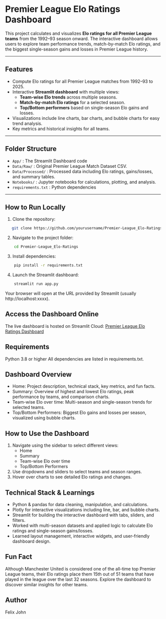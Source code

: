# Premier League Elo Ratings Dashboard

This project calculates and visualizes **Elo ratings for all Premier League teams** from the 1992–93 season onward. The interactive dashboard allows users to explore team performance trends, match-by-match Elo ratings, and the biggest single-season gains and losses in Premier League history.

---

## Features

- Compute Elo ratings for all Premier League matches from 1992–93 to 2025.
- Interactive **Streamlit dashboard** with multiple views:
  - **Team-wise Elo trends** across multiple seasons.
  - **Match-by-match Elo ratings** for a selected season.
  - **Top/Bottom performers** based on single-season Elo gains and losses.
- Visualizations include line charts, bar charts, and bubble charts for easy trend analysis.
- Key metrics and historical insights for all teams.

---

## Folder Structure

- `App/` : The Streamlit Dashboard code
- `Data/Raw/` : Original Premier League Match Dataset CSV.
- `Data/Processed/` : Processed data including Elo ratings, gains/losses, and summary tables.
- `Notebooks/` : Jupyter notebooks for calculations, plotting, and analysis.
- `requirements.txt` : Python dependencies

---

## How to Run Locally

1. Clone the repository:

```bash
   git clone https://github.com/yourusername/Premier-League_Elo-Ratings.git
```

2. Navigate to the project folder:

```bash
    cd Premier-League_Elo-Ratings
```
    
3. Install dependencies:

```bash
    pip install -r requirements.txt
```

4. Launch the Streamlit dashboard:
```bash
    streamlit run app.py
```

Your browser will open at the URL provided by Streamlit (usually http://localhost:xxxx).

## Access the Dashboard Online
The live dashboard is hosted on Streamlit Cloud:
[Premier League Elo Ratings Dashboard](https://premier-leaguelo-ratings-dashboard.streamlit.app/)


## Requirements
Python 3.8 or higher
All dependencies are listed in requirements.txt.

## Dashboard Overview
- Home: Project description, technical stack, key metrics, and fun facts.
- Summary: Overview of highest and lowest Elo ratings, peak performance by teams, and comparison charts.
- Team-wise Elo over time: Multi-season and single-season trends for selected teams.
- Top/Bottom Performers: Biggest Elo gains and losses per season, visualized using bubble charts.

## How to Use the Dashboard
1. Navigate using the sidebar to select different views:
    - Home
    - Summary
    - Team-wise Elo over time
    - Top/Bottom Performers
2. Use dropdowns and sliders to select teams and season ranges.
3. Hover over charts to see detailed Elo ratings and changes.

## Technical Stack & Learnings
- Python & pandas for data cleaning, manipulation, and calculations.
- Plotly for interactive visualizations including line, bar, and bubble charts.
- Streamlit for building the interactive dashboard with tabs, sliders, and filters.
- Worked with multi-season datasets and applied logic to calculate Elo ratings and single-season gains/losses.
- Learned layout management, interactive widgets, and user-friendly dashboard design.

## Fun Fact
Although Manchester United is considered one of the all-time top Premier League teams, their Elo ratings place them 15th out of 51 teams that have played in the league over the last 32 seasons. Explore the dashboard to discover similar insights for other teams.

## Author
Felix John